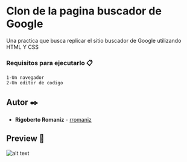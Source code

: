 # Clon de la pagina buscador de Google

Una practica que busca replicar el sitio buscador de Google utilizando HTML Y CSS

### Requisitos para ejecutarlo 📋
```
1-Un navegador
2-Un editor de codigo
```
## Autor ✒️

* **Rigoberto Romaniz** - [rromaniz](https://github.com/rromaniz)


## Preview 🚀


![alt text](https://i0.wp.com/www.ofisoft.net/wp-content/uploads/2020/11/ofisoft_google_cambio_mayo_2021.jpg?w=837&ssl=1)
